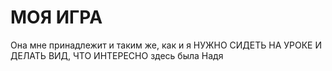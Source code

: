 # МОЯ ИГРА
Она мне принадлежит и таким же, как и я
НУЖНО СИДЕТЬ НА УРОКЕ И ДЕЛАТЬ ВИД, ЧТО ИНТЕРЕСНО
здесь была Надя
